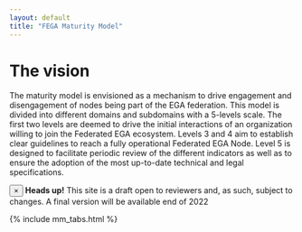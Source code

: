 ```yaml
---
layout: default
title: "FEGA Maturity Model"
---
```


<div class="row">
  <div class="col-md-3">
     <h1>The vision</h1>
  </div>
  <div class="col-md-9">
     <p>The maturity model is envisioned as a mechanism to drive engagement and disengagement of nodes being part of the EGA federation. This model is divided into different domains and subdomains with a 5-levels scale. The first two levels are deemed to drive the initial interactions of an organization willing to join the Federated EGA ecosystem. Levels 3 and 4 aim to establish clear guidelines to reach a fully operational Federated EGA Node. Level 5 is designed to facilitate periodic review of the different indicators as well as to ensure the adoption of the most up-to-date technical and legal specifications.</p>
  </div>
</div>

<div class="row">
  <div class="col-md-12">
     <div class="alert alert-info">
        <button type="button" class="close" data-dismiss="alert">×</button>
        <strong>Heads up!</strong> This site is a draft open to reviewers and, as such, subject to changes. A final version will be available end of 2022
    </div>
  </div>
</div>

{% include mm_tabs.html %}
